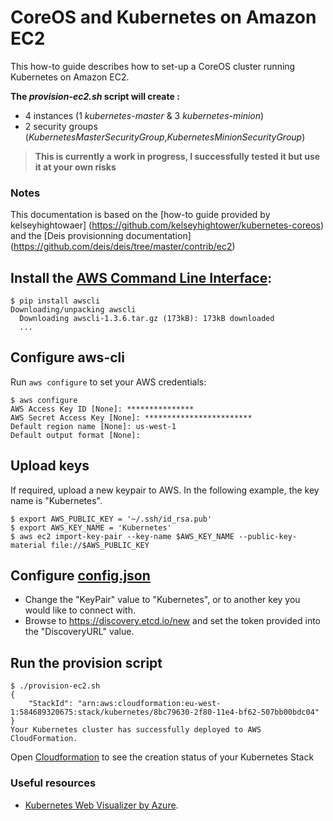 CoreOS and Kubernetes on Amazon EC2
=====================

This how-to guide describes how to set-up a CoreOS cluster running Kubernetes on Amazon EC2.

**The *provision-ec2.sh* script will create :**
- 4 instances (1 *kubernetes-master* & 3 *kubernetes-minion*)
- 2 security groups (*KubernetesMasterSecurityGroup*,*KubernetesMinionSecurityGroup*)


> **This is currently a work in progress, I successfully tested it but use it at your own risks**

### Notes
This documentation is based on the [how-to guide provided by kelseyhightowaer] (https://github.com/kelseyhightower/kubernetes-coreos) and the [Deis provisionning documentation] (https://github.com/deis/deis/tree/master/contrib/ec2)

## Install the [AWS Command Line Interface](https://github.com/aws/aws-cli):
```console
$ pip install awscli
Downloading/unpacking awscli
  Downloading awscli-1.3.6.tar.gz (173kB): 173kB downloaded
  ...
```

## Configure aws-cli
Run `aws configure` to set your AWS credentials:
```console
$ aws configure
AWS Access Key ID [None]: ***************
AWS Secret Access Key [None]: ************************
Default region name [None]: us-west-1
Default output format [None]:
```

## Upload keys
If required, upload a new keypair to AWS. In the following example, the key name is "Kubernetes".
```console
$ export AWS_PUBLIC_KEY = '~/.ssh/id_rsa.pub'
$ export AWS_KEY_NAME = 'Kubernetes'
$ aws ec2 import-key-pair --key-name $AWS_KEY_NAME --public-key-material file://$AWS_PUBLIC_KEY
```

## Configure [config.json](config.json)
- Change the "KeyPair" value to "Kubernetes", or to another key you would like to connect with.
- Browse to https://discovery.etcd.io/new and set the token provided into the "DiscoveryURL" value.

## Run the provision script
```console
$ ./provision-ec2.sh
{
    "StackId": "arn:aws:cloudformation:eu-west-1:584689320675:stack/kubernetes/8bc79630-2f80-11e4-bf62-507bb00bdc04"
}
Your Kubernetes cluster has successfully deployed to AWS CloudFormation.
```

Open [Cloudformation](https://console.aws.amazon.com/cloudformation/home) to see the creation status of your Kubernetes Stack


### Useful resources
- [Kubernetes Web Visualizer by Azure](https://github.com/Azure/azure-kubernetes-visualizer).
